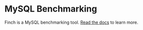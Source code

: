 # MySQL Benchmarking

Finch is a MySQL benchmarking tool.
[Read the docs](https://square.github.io/finch/) to learn more.
